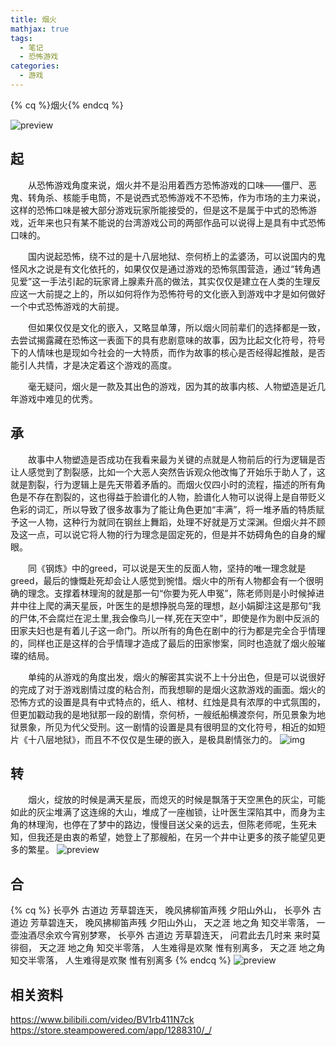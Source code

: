 ```yaml
---
title: 烟火
mathjax: true
tags:
  - 笔记
  - 恐怖游戏
categories:
  - 游戏
---
```

{% cq %}烟火{% endcq %}
<!--more-->

![preview](https://pic2.zhimg.com/v2-242297ad8b1316e8336cbe5dd009770c_r.jpg?source=1940ef5c)
## 起

&emsp;&emsp;从恐怖游戏角度来说，烟火并不是沿用着西方恐怖游戏的口味——僵尸、恶鬼、转角杀、核能手电筒，不是说西式恐怖游戏不不恐怖，作为市场的主力来说，这样的恐怖口味是被大部分游戏玩家所能接受的，但是这不是属于中式的恐怖游戏，近年来也只有某不能说的台湾游戏公司的两部作品可以说得上是具有中式恐怖口味的。

&emsp;&emsp;国内说起恐怖，绕不过的是十八层地狱、奈何桥上的孟婆汤，可以说国内的鬼怪风水之说是有文化依托的，如果仅仅是通过游戏的恐怖氛围营造，通过“转角遇见爱”这一手法引起的玩家肾上腺素升高的做法，其实仅仅是建立在人类的生理反应这一大前提之上的，所以如何将作为恐怖符号的文化嵌入到游戏中才是如何做好一个中式恐怖游戏的大前提。

&emsp;&emsp;但如果仅仅是文化的嵌入，又略显单薄，所以烟火同前辈们的选择都是一致，去尝试揭露藏在恐怖这一表面下的具有悲剧意味的故事，因为比起文化符号，符号下的人情味也是现如今社会的一大特质，而作为故事的核心是否经得起推敲，是否能引人共情，才是决定着这个游戏的高度。

&emsp;&emsp;毫无疑问，烟火是一款及其出色的游戏，因为其的故事内核、人物塑造是近几年游戏中难见的优秀。

## 承

&emsp;&emsp;故事中人物塑造是否成功在我看来最为关键的点就是人物前后的行为逻辑是否让人感觉到了割裂感，比如一个大恶人突然告诉观众他改悔了开始乐于助人了，这就是割裂，行为逻辑上是先天带着矛盾的。而烟火仅四小时的流程，描述的所有角色是不存在割裂的，这也得益于脸谱化的人物，脸谱化人物可以说得上是自带贬义色彩的词汇，所以导致了很多故事为了能让角色更加“丰满”，将一堆矛盾的特质赋予这一人物，这种行为就同在钢丝上舞蹈，处理不好就是万丈深渊。但烟火并不顾及这一点，可以说它将人物的行为理念是固定死的，但是并不妨碍角色的自身的耀眼。

&emsp;&emsp;同《钢炼》中的greed，可以说是天生的反面人物，坚持的唯一理念就是greed，最后的慷慨赴死却会让人感觉到惋惜。烟火中的所有人物都会有一个很明确的理念。支撑着林理洵的就是那一句“你要为死人申冤”，陈老师则是小时候掉进井中往上爬的满天星辰，叶医生的是想挣脱鸟笼的理想，赵小娟脚注这是那句“我的尸体,不会腐烂在泥土里,我会像鸟儿一样,死在天空中”，即使是作为剧中反派的田家夫妇也是有着儿子这一命门。所以所有的角色在剧中的行为都是完全合乎情理的，同样也正是这样的合乎情理才造成了最后的田家惨案，同时也造就了烟火般璀璨的结局。

&emsp;&emsp;单纯的从游戏的角度出发，烟火的解密其实说不上十分出色，但是可以说很好的完成了对于游戏剧情过度的粘合剂，而我想聊的是烟火这款游戏的画面。烟火的恐怖方式的设置是具有中式特点的，纸人、棺材、红烛是具有浓厚的中式氛围的，但更加戳动我的是地狱那一段的剧情，奈何桥，一艘纸船横渡奈何，所见景象为地狱景象，所见为代父受刑。这一剧情的设置是具有很明显的文化符号，相近的如短片《十八层地狱》，而且不不仅仅是生硬的嵌入，是极具剧情张力的。
![img](https://pic4.zhimg.com/v2-2cd05382d410fa775447e91e19452708.jpg?source=1940ef5c)

## 转

&emsp;&emsp;烟火，绽放的时候是满天星辰，而熄灭的时候是飘落于天空黑色的灰尘，可能如此的灰尘堆满了这连绵的大山，堆成了一座枷锁，让叶医生深陷其中，而身为主角的林理洵，也停在了梦中的路边，慢慢目送父亲的远去，但陈老师呢，生死未知，但我还是由衷的希望，她登上了那艘船，在另一个井中让更多的孩子能望见更多的繁星。
![preview](https://pic1.zhimg.com/v2-ebb0a506cfd14beed58d21ebb08df493_r.jpg?source=1940ef5c)
## 合

{% cq %}
长亭外 古道边 芳草碧连天，
晚风拂柳笛声残 夕阳山外山，
长亭外 古道边 芳草碧连天，
晚风拂柳笛声残 夕阳山外山，
天之涯 地之角 知交半零落，
一壶浊酒尽余欢今宵别梦寒，
长亭外 古道边 芳草碧连天，
问君此去几时来 来时莫徘徊，
天之涯 地之角 知交半零落，
人生难得是欢聚 惟有别离多，
天之涯 地之角 知交半零落，
人生难得是欢聚 惟有别离多
{% endcq %}
![preview](https://pic4.zhimg.com/v2-fb9cf58ed9fd8b8340c6271e1eb8c2be_r.jpg?source=1940ef5c)
## 相关资料
https://www.bilibili.com/video/BV1rb411N7ck
https://store.steampowered.com/app/1288310/_/

